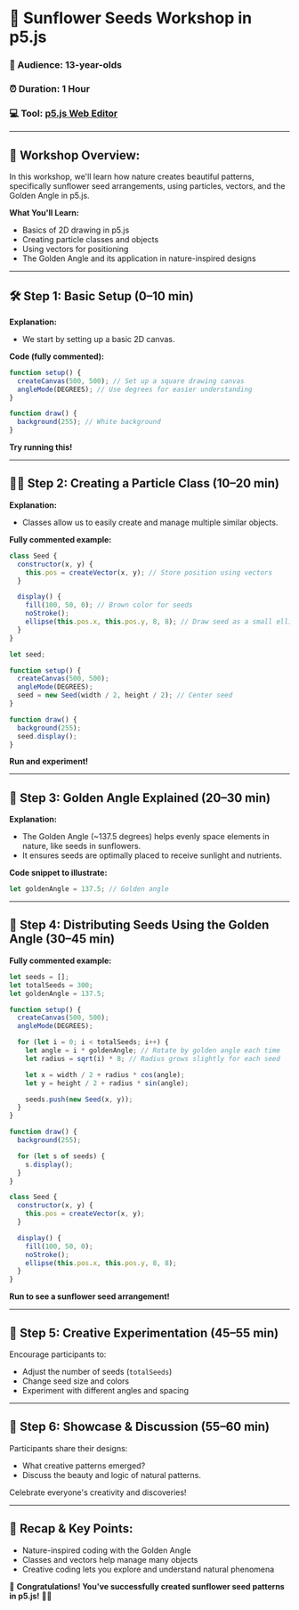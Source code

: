 # 🌻 Sunflower Seeds Workshop in p5.js

### 🎯 Audience: 13-year-olds

### ⏰ Duration: 1 Hour

### 💻 Tool: [p5.js Web Editor](https://editor.p5js.org/)

---

## 🚀 Workshop Overview:

In this workshop, we'll learn how nature creates beautiful patterns, specifically sunflower seed arrangements, using particles, vectors, and the Golden Angle in p5.js.

**What You'll Learn:**

- Basics of 2D drawing in p5.js
- Creating particle classes and objects
- Using vectors for positioning
- The Golden Angle and its application in nature-inspired designs

---

## 🛠 Step 1: Basic Setup (0–10 min)

**Explanation:**

- We start by setting up a basic 2D canvas.

**Code (fully commented):**

```javascript
function setup() {
  createCanvas(500, 500); // Set up a square drawing canvas
  angleMode(DEGREES); // Use degrees for easier understanding
}

function draw() {
  background(255); // White background
}
```

**Try running this!**

---

## 🧑‍💻 Step 2: Creating a Particle Class (10–20 min)

**Explanation:**

- Classes allow us to easily create and manage multiple similar objects.

**Fully commented example:**

```javascript
class Seed {
  constructor(x, y) {
    this.pos = createVector(x, y); // Store position using vectors
  }

  display() {
    fill(100, 50, 0); // Brown color for seeds
    noStroke();
    ellipse(this.pos.x, this.pos.y, 8, 8); // Draw seed as a small ellipse
  }
}

let seed;

function setup() {
  createCanvas(500, 500);
  angleMode(DEGREES);
  seed = new Seed(width / 2, height / 2); // Center seed
}

function draw() {
  background(255);
  seed.display();
}
```

**Run and experiment!**

---

## 🌻 Step 3: Golden Angle Explained (20–30 min)

**Explanation:**

- The Golden Angle (~137.5 degrees) helps evenly space elements in nature, like seeds in sunflowers.
- It ensures seeds are optimally placed to receive sunlight and nutrients.

**Code snippet to illustrate:**

```javascript
let goldenAngle = 137.5; // Golden angle
```

---

## 🌼 Step 4: Distributing Seeds Using the Golden Angle (30–45 min)

**Fully commented example:**

```javascript
let seeds = [];
let totalSeeds = 300;
let goldenAngle = 137.5;

function setup() {
  createCanvas(500, 500);
  angleMode(DEGREES);

  for (let i = 0; i < totalSeeds; i++) {
    let angle = i * goldenAngle; // Rotate by golden angle each time
    let radius = sqrt(i) * 8; // Radius grows slightly for each seed

    let x = width / 2 + radius * cos(angle);
    let y = height / 2 + radius * sin(angle);

    seeds.push(new Seed(x, y));
  }
}

function draw() {
  background(255);

  for (let s of seeds) {
    s.display();
  }
}

class Seed {
  constructor(x, y) {
    this.pos = createVector(x, y);
  }

  display() {
    fill(100, 50, 0);
    noStroke();
    ellipse(this.pos.x, this.pos.y, 8, 8);
  }
}
```

**Run to see a sunflower seed arrangement!**

---

## 🎨 Step 5: Creative Experimentation (45–55 min)

Encourage participants to:

- Adjust the number of seeds (`totalSeeds`)
- Change seed size and colors
- Experiment with different angles and spacing

---

## 🎤 Step 6: Showcase & Discussion (55–60 min)

Participants share their designs:

- What creative patterns emerged?
- Discuss the beauty and logic of natural patterns.

Celebrate everyone's creativity and discoveries!

---

## 📝 Recap & Key Points:

- Nature-inspired coding with the Golden Angle
- Classes and vectors help manage many objects
- Creative coding lets you explore and understand natural phenomena

🎉 **Congratulations! You've successfully created sunflower seed patterns in p5.js!** 🌻🌼

